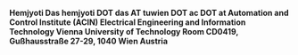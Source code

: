 **Hemjyoti Das
hemjyoti DOT das AT tuwien DOT ac DOT at
Automation and Control Institute (ACIN)
Electrical Engineering and Information Technology
Vienna University of Technology 
Room CD0419, Gußhausstraße 27-29, 1040 Wien
Austria**

